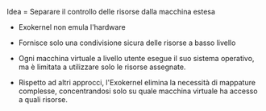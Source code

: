 Idea = Separare il controllo delle risorse dalla macchina estesa

- Exokernel non emula l'hardware
- Fornisce solo una condivisione sicura delle risorse a basso livello

- Ogni macchina virtuale a livello utente esegue il suo sistema operativo, ma è limitata a utilizzare solo le risorse assegnate.
- Rispetto ad altri approcci, l'Exokernel elimina la necessità di mappature complesse, concentrandosi solo su quale macchina virtuale ha accesso a quali risorse.

